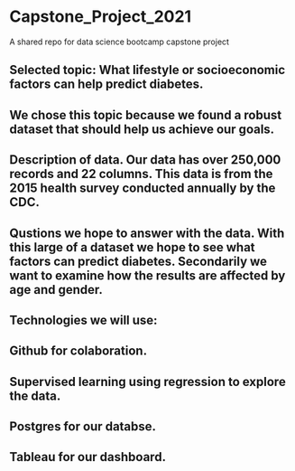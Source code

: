 # Capstone_Project_2021
A shared repo for data science bootcamp capstone project
## Selected topic: What lifestyle or socioeconomic factors can help predict diabetes.
## We chose this topic because we found a robust dataset that should help us achieve our goals.
## Description of data. Our data has over 250,000 records and 22 columns. This data is from the 2015 health survey conducted annually by the CDC. 
## Qustions we hope to answer with the data. With this large of a dataset we hope to see what factors can predict diabetes. Secondarily we want to examine how the results are affected by age and gender.
## Technologies we will use:
## Github for colaboration.
## Supervised learning using regression to explore the data.
## Postgres for our databse.
## Tableau for our dashboard.
